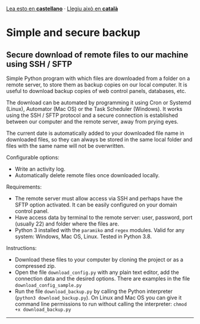 [Lea esto en **castellano**](README.es.md) · [Llegiu això en **català**](README.ca.md)

# Simple and secure backup
## Secure download of remote files to our machine using SSH / SFTP

Simple Python program with which files are downloaded from a folder on a remote server, to store them as backup copies on our local computer. It is useful to download backup copies of web control panels, databases, etc.

The download can be automated by programming it using Cron or Systemd (Linux), Automator (Mac OS) or the Task Scheduler (Windows). It works using the SSH / SFTP protocol and a secure connection is established between our computer and the remote server, away from prying eyes.

The current date is automatically added to your downloaded file name in downloaded files, so they can always be stored in the same local folder and files with the same name will not be overwritten.

Configurable options:

- Write an activity log.
- Automatically delete remote files once downloaded locally.

Requirements:

- The remote server must allow access via SSH and perhaps have the SFTP option activated. It can be easily configured on your domain control panel.
- Have access data by terminal to the remote server: user, password, port (usually 22) and folder where the files are.
- Python 3 installed with the `paramiko` and `regex` modules. Valid for any system: Windows, Mac OS, Linux. Tested in Python 3.8.

Instructions:

- Download these files to your computer by cloning the project or as a compressed zip.
- Open the file `download_config.py` with any plain text editor, add the connection data and the desired options. There are examples in the file `download_config_sample.py`
- Run the file `download_backup.py` by calling the Python interpreter (`python3 download_backup.py`). On Linux and Mac OS you can give it command line permissions to run without calling the interpreter: `chmod +x download_backup.py`

---


